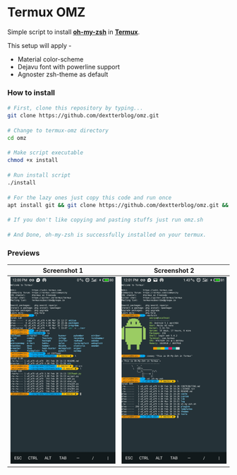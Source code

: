 # Termux OMZ

Simple script to install **[oh-my-zsh](https://ohmyz.sh)** in **[Termux](https://termux.com)**.

This setup will apply -
- Material color-scheme
- Dejavu font with powerline support
- Agnoster zsh-theme as default

### How to install

```bash
# First, clone this repository by typing...
git clone https://github.com/dextterblog/omz.git

# Change to termux-omz directory
cd omz

# Make script executable
chmod +x install

# Run install script
./install

# For the lazy ones just copy this code and run once
apt install git && git clone https://github.com/dextterblog/omz.git && cd omz && chmod +x install && ./install

# If you don't like copying and pasting stuffs just run omz.sh

# And Done, oh-my-zsh is successfully installed on your termux.
```

### Previews

|Screenshot 1|Screenshot 2|
|--|--|
|![img](screen_1.jpg)|![img](screen_2.jpg)|
